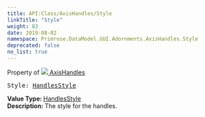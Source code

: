 ```yaml
---
title: API:Class/AxisHandles/Style
linkTitle: "Style"
weight: 83
date: 2019-08-02
namespace: Primrose.DataModel.GUI.Adornments.AxisHandles.Style
deprecated: false
no_list: true
---
```

Property of <a href="/docs/api-reference/Class/AxisHandles"><img src="/icons/silk/axis.png"/>&nbsp;AxisHandles</a>
<pre class="method-declaration">
Style: <a class="type" href="/docs/api-reference/Enum/HandlesStyle">HandlesStyle</a></pre>
<b>Value Type: </b>
<a class="type" href="/docs/api-reference/Enum/HandlesStyle">HandlesStyle</a>
<br/>
<b>Description: </b>
The style for the handles.

